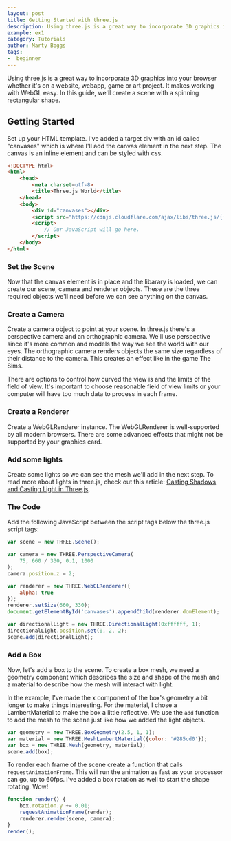 ```yaml
---
layout: post
title: Getting Started with three.js
description: Using three.js is a great way to incorporate 3D graphics into your browser whether it's on a website, webapp, game or art project. It makes working with WebGL easy. In this guide, we'll create a scene with a spinning rectangular shape.
example: ex1
category: Tutorials
author: Marty Boggs
tags:
-  beginner
---
```


Using three.js is a great way to incorporate 3D graphics into your browser whether it's on a<!--more--> website, webapp, game or art project. It makes working with WebGL easy. In this guide, we'll create a scene with a spinning rectangular shape.

## Getting Started

Set up your HTML template. I've added a target div with an id called "canvases" which is where I'll add the canvas element in the next step. The canvas is an inline element and can be styled with css.

```html
<!DOCTYPE html>
<html>
	<head>
		<meta charset=utf-8>
		<title>Three.js World</title>
	</head>
	<body>
		<div id="canvases"></div>
		<script src="https://cdnjs.cloudflare.com/ajax/libs/three.js/{{site.three_version}}/three.js"></script>
		<script>
			// Our JavaScript will go here.
		</script>
	</body>
</html>
```

### Set the Scene
Now that the canvas element is in place and the libarary is loaded, we can create our scene, camera and renderer objects. These are the three required objects we'll need before we can see anything on the canvas.

### Create a Camera
Create a camera object to point at your scene. In three.js there's a perspective camera and an orthographic camera. We'll use perspective since it's more common and models the way we see the world with our eyes. The orthographic camera renders objects the same size regardless of their distance to the camera. This creates an effect like in the game The Sims.

There are options to control how curved the view is and the limits of the field of view. It's important to choose reasonable field of view limits or your computer will have too much data to process in each frame.

### Create a Renderer
Create a WebGLRenderer instance. The WebGLRenderer is well-supported by all modern browsers. There are some advanced effects that might not be supported by your graphics card.

### Add some lights
Create some lights so we can see the mesh we'll add in the next step. To read more about lights in three.js, check out this article: <a href="{{site.url}}/tutorials/casting-shadows-and-casting-light-in-three-js">Casting Shadows and Casting Light in Three.js</a>.

### The Code
Add the following JavaScript between the script tags below the three.js script tags:

```javascript
var scene = new THREE.Scene();

var camera = new THREE.PerspectiveCamera(
	75, 660 / 330, 0.1, 1000
);
camera.position.z = 2;

var renderer = new THREE.WebGLRenderer({
	alpha: true
});
renderer.setSize(660, 330);
document.getElementById('canvases').appendChild(renderer.domElement);

var directionalLight = new THREE.DirectionalLight(0xffffff, 1);
directionalLight.position.set(0, 2, 2);
scene.add(directionalLight);
```

### Add a Box
Now, let's add a box to the scene. To create a box mesh, we need a geometry component which describes the size and shape of the mesh and a material to describe how the mesh will interact with light.

In the example, I've made the x component of the box's geometry a bit longer to make things interesting. For the material, I chose a LambertMaterial to make the box a little reflective. We use the `add` function to add the mesh to the scene just like how we added the light objects.

```javascript
var geometry = new THREE.BoxGeometry(2.5, 1, 1);
var material = new THREE.MeshLambertMaterial({color: '#285cd0'});
var box = new THREE.Mesh(geometry, material);
scene.add(box);
```

To render each frame of the scene create a function that calls `requestAnimationFrame`. This will run the animation as fast as your processor can go, up to 60fps. I've added a box rotation as well to start the shape rotating. Wow!

```javascript
function render() {
	box.rotation.y += 0.01;
	requestAnimationFrame(render);
	renderer.render(scene, camera);
}
render();
```